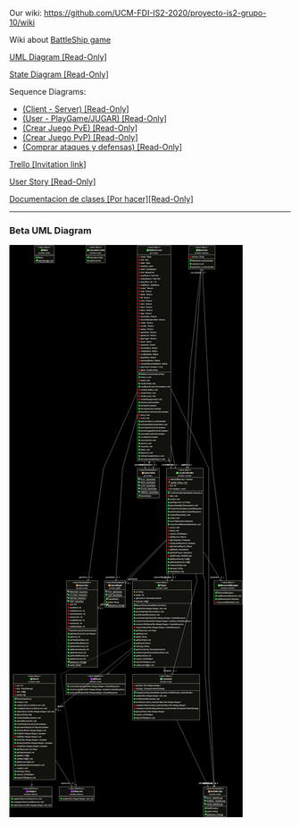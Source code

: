 Our wiki: https://github.com/UCM-FDI-IS2-2020/proyecto-is2-grupo-10/wiki

Wiki about [BattleShip game](https://en.wikipedia.org/wiki/Battleship_(game))

[UML Diagram [Read-Only]](https://www.lucidchart.com/documents/view/df9efcbd-3f35-44a5-a2e9-91e264550881)

[State Diagram [Read-Only]](https://www.lucidchart.com/documents/view/d9eb6bc7-1395-4728-b6ab-47c6b19413e4)

Sequence Diagrams: 
- [(Client - Server) [Read-Only]](https://www.lucidchart.com/documents/view/4908f83a-4e98-4532-83ef-7d4e4ec3fa41)
- [(User - PlayGame/JUGAR) [Read-Only]](https://www.lucidchart.com/documents/view/042a3141-3fa3-44f0-96fc-55bcb640c01e/0_0)
- [(Crear Juego PvE) [Read-Only]](https://www.lucidchart.com/invitations/accept/6540ca99-5a2e-4cf6-8688-418178846ab1)
- [(Crear Juego PvP) [Read-Only]](https://www.lucidchart.com/invitations/accept/d4725848-acd5-4bbe-a61a-e2bd00bf7691)
- [(Comprar ataques y defensas) [Read-Only]](https://www.lucidchart.com/invitations/accept/c4d8a54f-830e-406f-a5ef-08c610e55e99)


[Trello [Invitation link]](https://trello.com/invite/b/ENS8vZVv/6d1925f80ca30e0fbb06ae923191ec12/hundir-la-flota)

[User Story [Read-Only]](https://docs.google.com/document/d/1pe16P_SYhUzEO59c4V8ezdHKpzLpMrv0VP4BMo_a-bQ/edit?usp=sharing)

[Documentacion de clases [Por hacer][Read-Only]](https://docs.google.com/document/d/1QWcwam9fNrB-AWJxxMlD_-rmv_vmOJEyimzL4XUsW9s/edit?usp=sharing)

---

### Beta UML Diagram
![UML Diagram](Client/core/UML.png)
